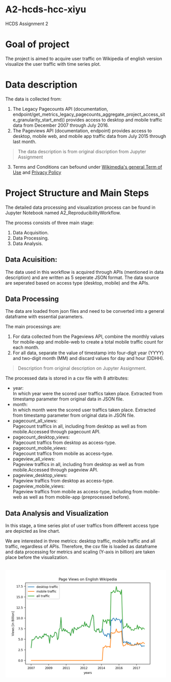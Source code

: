 # A2-hcds-hcc-xiyu
HCDS Assignment 2

# Goal of project

The project is aimed to acquire user traffic on Wikipedia of english version visualize the user traffic with time series plot.

# Data description
The data is collected from:
1. The Legacy Pagecounts API (documentation, endpoint/get_metrics_legacy_pagecounts_aggregate_project_access_site_granularity_start_end)) provides access to desktop and mobile traffic data from December 2007 through July 2016.
2. The Pageviews API (documentation, endpoint) provides access to desktop, mobile web, and mobile app traffic data from July 2015 through last month.

> The data description is from original discription from Jupyter Assignment

3. Terms and Conditions can befound under [Wikimedia's general Term of Use](https://foundation.wikimedia.org/wiki/Terms_of_Use/en) and [Privacy Policy](https://foundation.wikimedia.org/wiki/Privacy_policy)

# Project Structure and Main Steps
The detailed data processing and visualization process can be found in Jupyter Notebook named A2_ReproducibilityWorkflow.

The process consists of three main stage:
1. Data Acquisition.
1. Data Processing.
1. Data Analysis.

## Data Acuisition:
The data used in this workflow is acquired through APIs (mentioned in data description) and are written as 5 seperate JSON format. The data source are seperated based on access type (desktop, mobile) and the APIs.

## Data Processing
The data are loaded from json files and need to be converted into a general dataframe with essential parameters.

The main processings are:
1. For data collected from the Pageviews API, combine the monthly values for mobile-app and mobile-web to create a total mobile traffic count for each month.
1. For all data, separate the value of timestamp into four-digit year (YYYY) and two-digit month (MM) and discard values for day and hour (DDHH).

> Description from original description on Jupyter Assignment.

The processed data is stored in a csv file with 8 attributes:

* year: 
<br/> In which year were the scored user traffics taken place. Extracted from timestamp parameter from original data in JSON file.
* month:
<br/> In which month were the scored user traffics taken place. Extracted from timestamp parameter from original data in JSON file.
* pagecount_all_views: <br/> Pagecount traffics in all, including from desktop as well as from mobile.Accessed through pagecount API.
* pagecount_desktop_views: <br/> Pagecount traffics from desktop as access-type.
* pagecount_mobile_views: <br/> Pagecount traffics from mobile as access-type.
* pageview_all_views: <br/> Pageview traffics in all, including from desktop as well as from mobile.Accessed through pageview API.
* pageview_desktop_views: <br/> Pageview traffics from desktop as access-type.
* pageview_mobile_views: <br/> Pageview traffics from mobile as access-type, including from mobile-web as well as from mobile-app (preprocessed before).

## Data Analysis and Visualization

In this stage, a time series plot of user traffics from different access type are depicted as line chart.

We are interested in three metrics: desktop traffic, mobile traffic and all traffic, regardless of APIs. Therefore, the csv file is loaded as dataframe and data processing for metrics and scaling (Y-axis in billion) are taken place before the visualization.

<br/>![image](https://github.com/FUB-HCC/hcds-winter-2020/blob/main/assignments/A2_ReproducibilityWorkflow/xiyu/Page%20Views%20on%20English%20Wikipedia.png)







